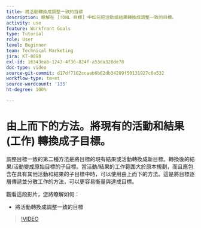 ```yaml
---
title: 將活動轉換成調整一致的目標
description: 瞭解在 [!DNL 目標] 中如何把活動或結果轉換成調整一致的目標。
activity: use
feature: Workfront Goals
type: Tutorial
role: User
level: Beginner
team: Technical Marketing
jira: KT-8898
exl-id: 16343eab-1243-4f36-824f-a53da328de78
doc-type: video
source-git-commit: d17df7162ccaab6b62db34209f50131927c0a532
workflow-type: tm+mt
source-wordcount: '135'
ht-degree: 100%

---
```


# 由上而下的方法。將現有的活動和結果 (工作) 轉換成子目標。

調整目標一致的第二種方法是將目標的現有結果或活動轉換成新目標。轉換後的結果/活動變成原始目標的子目標。當活動/結果的工作範圍大於原本規劃，而且應包含在具有其他活動和結果的子目標中時，可以使用由上而下的方法。這是將目標逐層傳遞並分散工作的方法，可以更容易衡量與達成目標。

觀看這段影片，您將瞭解如何：

* 將活動轉換成調整一致的目標

>[!VIDEO](https://video.tv.adobe.com/v/335192/?quality=12&learn=on&enablevpops)
